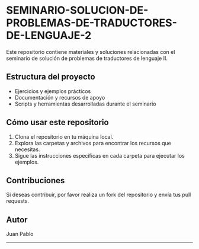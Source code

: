 # SEMINARIO-SOLUCION-DE-PROBLEMAS-DE-TRADUCTORES-DE-LENGUAJE-2

Este repositorio contiene materiales y soluciones relacionadas con el seminario de solución de problemas de traductores de lenguaje II.

## Estructura del proyecto

- Ejercicios y ejemplos prácticos
- Documentación y recursos de apoyo
- Scripts y herramientas desarrolladas durante el seminario

## Cómo usar este repositorio

1. Clona el repositorio en tu máquina local.
2. Explora las carpetas y archivos para encontrar los recursos que necesitas.
3. Sigue las instrucciones específicas en cada carpeta para ejecutar los ejemplos.

## Contribuciones

Si deseas contribuir, por favor realiza un fork del repositorio y envía tus pull requests.

## Autor

Juan Pablo

---
